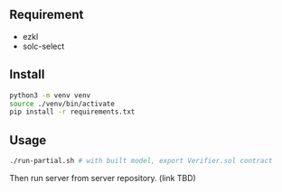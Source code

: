 ## Requirement

- ezkl
- solc-select

## Install

```bash
python3 -m venv venv
source ./venv/bin/activate
pip install -r requirements.txt
```

## Usage

```bash
./run-partial.sh # with built model, export Verifier.sol contract
```

Then run server from server repository. (link TBD)
